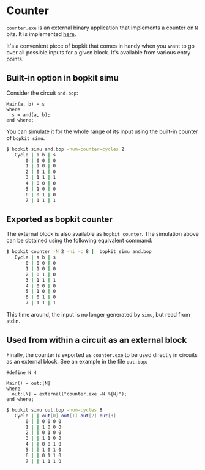 # Counter

`counter.exe` is an external binary application that implements a counter on `N`
bits. It is implemented [here](https://github.com/mbarbin/bopkit/tree/main/stdlib/counter/src/counter.ml).

It's a convenient piece of bopkit that comes in handy when you want to go over
all possible inputs for a given block. It's available from various entry points.

## Built-in option in bopkit simu

Consider the circuit `and.bop`:

<!-- $MDX file=and.bop -->
```bopkit
Main(a, b) = s
where
  s = and(a, b);
end where;
```

You can simulate it for the whole range of its input using the built-in counter of `bopkit simu`.

```sh
$ bopkit simu and.bop -num-counter-cycles 2
   Cycle | a b | s
       0 | 0 0 | 0
       1 | 1 0 | 0
       2 | 0 1 | 0
       3 | 1 1 | 1
       4 | 0 0 | 0
       5 | 1 0 | 0
       6 | 0 1 | 0
       7 | 1 1 | 1
```

## Exported as bopkit counter

The external block is also available as `bopkit counter`. The simulation above
can be obtained using the following equivalent command:

```sh
$ bopkit counter -N 2 -ni -c 8 |  bopkit simu and.bop
   Cycle | a b | s
       0 | 0 0 | 0
       1 | 1 0 | 0
       2 | 0 1 | 0
       3 | 1 1 | 1
       4 | 0 0 | 0
       5 | 1 0 | 0
       6 | 0 1 | 0
       7 | 1 1 | 1
```

This time around, the input is no longer generated by `simu`, but read from stdin.

## Used from within a circuit as an external block

Finally, the counter is exported as `counter.exe` to be used directly in
circuits as an external block. See an example in the file `out.bop`:

<!-- $MDX file=out.bop -->
```bopkit
#define N 4

Main() = out:[N]
where
  out:[N] = external("counter.exe -N %{N}");
end where;
```

```sh
$ bopkit simu out.bop -num-cycles 8
   Cycle | | out[0] out[1] out[2] out[3]
       0 | | 0 0 0 0
       1 | | 1 0 0 0
       2 | | 0 1 0 0
       3 | | 1 1 0 0
       4 | | 0 0 1 0
       5 | | 1 0 1 0
       6 | | 0 1 1 0
       7 | | 1 1 1 0
```
